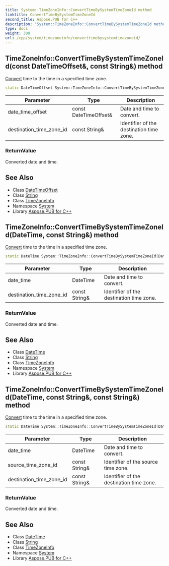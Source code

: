```yaml
---
title: System::TimeZoneInfo::ConvertTimeBySystemTimeZoneId method
linktitle: ConvertTimeBySystemTimeZoneId
second_title: Aspose.PUB for C++
description: 'System::TimeZoneInfo::ConvertTimeBySystemTimeZoneId method. Convert time to the time in a specified time zone in C++.'
type: docs
weight: 300
url: /cpp/system/timezoneinfo/converttimebysystemtimezoneid/
---
```

## TimeZoneInfo::ConvertTimeBySystemTimeZoneId(const DateTimeOffset\&, const String\&) method


[Convert](../../convert/) time to the time in a specified time zone.

```cpp
static DateTimeOffset System::TimeZoneInfo::ConvertTimeBySystemTimeZoneId(const DateTimeOffset &date_time_offset, const String &destination_time_zone_id)
```


| Parameter | Type | Description |
| --- | --- | --- |
| date_time_offset | const DateTimeOffset\& | Date and time to convert. |
| destination_time_zone_id | const String\& | Identifier of the destination time zone. |

### ReturnValue

Converted date and time.

## See Also

* Class [DateTimeOffset](../../datetimeoffset/)
* Class [String](../../string/)
* Class [TimeZoneInfo](../)
* Namespace [System](../../)
* Library [Aspose.PUB for C++](../../../)
## TimeZoneInfo::ConvertTimeBySystemTimeZoneId(DateTime, const String\&) method


[Convert](../../convert/) time to the time in a specified time zone.

```cpp
static DateTime System::TimeZoneInfo::ConvertTimeBySystemTimeZoneId(DateTime date_time, const String &destination_time_zone_id)
```


| Parameter | Type | Description |
| --- | --- | --- |
| date_time | DateTime | Date and time to convert. |
| destination_time_zone_id | const String\& | Identifier of the destination time zone. |

### ReturnValue

Converted date and time.

## See Also

* Class [DateTime](../../datetime/)
* Class [String](../../string/)
* Class [TimeZoneInfo](../)
* Namespace [System](../../)
* Library [Aspose.PUB for C++](../../../)
## TimeZoneInfo::ConvertTimeBySystemTimeZoneId(DateTime, const String\&, const String\&) method


[Convert](../../convert/) time to the time in a specified time zone.

```cpp
static DateTime System::TimeZoneInfo::ConvertTimeBySystemTimeZoneId(DateTime date_time, const String &source_time_zone_id, const String &destination_time_zone_id)
```


| Parameter | Type | Description |
| --- | --- | --- |
| date_time | DateTime | Date and time to convert. |
| source_time_zone_id | const String\& | Identifier of the source time zone. |
| destination_time_zone_id | const String\& | Identifier of the destination time zone. |

### ReturnValue

Converted date and time.

## See Also

* Class [DateTime](../../datetime/)
* Class [String](../../string/)
* Class [TimeZoneInfo](../)
* Namespace [System](../../)
* Library [Aspose.PUB for C++](../../../)
